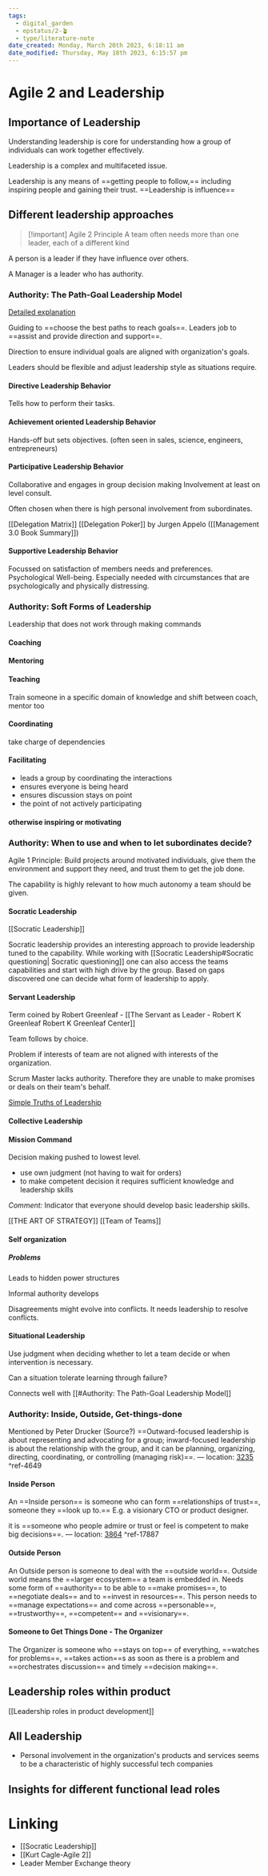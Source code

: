```yaml
---
tags:
  - digital_garden
  - epstatus/2-🪴
  - type/literature-note
date_created: Monday, March 20th 2023, 6:18:11 am
date_modified: Thursday, May 18th 2023, 6:15:57 pm
---
```

# Agile 2 and Leadership
## Importance of Leadership
Understanding leadership is core for understanding how a group of individuals can work together effectively.

Leadership is a complex and multifaceted issue. 

Leadership is any means of ==getting people to follow,== including inspiring people and gaining their trust. ==Leadership is influence==


## Different leadership approaches
> [!important] Agile 2 Principle
> A team often needs more than one leader, each of a different kind
> 

A person is a leader if they have influence over others.

A Manager is a leader who has authority.

### Authority: The Path-Goal Leadership Model
[Detailed explanation](https://en.wikipedia.org/wiki/Path%E2%80%93goal_theory)

Guiding to ==choose the best paths to reach goals==. Leaders job to ==assist and provide direction and support==. 

Direction to ensure individual goals are aligned with organization's goals. 

Leaders should be flexible and adjust leadership style as situations require.

#### Directive Leadership Behavior
Tells how to perform their tasks.

#### Achievement oriented Leadership Behavior
Hands-off but sets objectives. (often seen in sales, science, engineers, entrepreneurs)

#### Participative Leadership Behavior
Collaborative and engages in group decision making
Involvement at least on level consult.

Often chosen when there is high personal involvement from subordinates.

[[Delegation Matrix]]
[[Delegation Poker]] by Jurgen Appelo ([[Management 3.0 Book Summary]])

#### Supportive Leadership Behavior
Focussed on satisfaction of members needs and preferences. Psychological Well-being. Especially needed with circumstances that are psychologically and physically distressing.


### Authority: Soft Forms of Leadership
Leadership that does not work through making commands

#### Coaching

#### Mentoring

#### Teaching
Train someone in a specific domain of knowledge and shift between coach, mentor too

#### Coordinating
take charge of dependencies

#### Facilitating
+ leads a group by coordinating the interactions 
+ ensures everyone is being heard 
+ ensures discussion stays on point
+ the point of not actively participating 

#### otherwise inspiring or motivating

### Authority: When to use and when to let subordinates decide?
Agile 1 Principle: Build projects around motivated individuals, give them the environment and support they need, and trust them to get the job done.

The capability is highly relevant to how much autonomy a team should be given.

#### Socratic Leadership
[[Socratic Leadership]]

Socratic leadership provides an interesting approach to provide leadership tuned to the capability. 
While working with [[Socratic Leadership#Socratic questioning| Socratic questioning]] one can also access the teams capabilities and start with high drive by the group. 
Based on gaps discovered one can decide what form of leadership to apply.

#### Servant Leadership
Term coined by Robert Greenleaf - [[The Servant as Leader - Robert K Greenleaf Robert K Greenleaf Center]]

Team follows by choice.

Problem if interests of team are not aligned with interests of the organization.

Scrum Master lacks authority. Therefore they are unable to make promises or deals on their team's behalf.

[Simple Truths of Leadership](https://www.blinkist.com/en/app/books/simple-truths-of-leadership-en)

#### Collective Leadership

#### Mission Command
Decision making pushed to lowest level. 
+ use own judgment (not having to wait for orders)
+ to make competent decision it requires sufficient knowledge and leadership skills

*Comment:* Indicator that everyone should develop basic leadership skills.

[[THE ART OF STRATEGY]]
[[Team of Teams]]

#### Self organization
##### Problems 
Leads to hidden power structures

Informal authority develops

Disagreements might evolve into conflicts. It needs leadership to resolve conflicts.

#### Situational Leadership
Use judgment when deciding whether to let a team decide or when intervention is necessary.

Can a situation tolerate learning through failure?

Connects well with [[#Authority: The Path-Goal Leadership Model]]

### Authority: Inside, Outside, Get-things-done
Mentioned  by Peter Drucker (Source?)
==Outward-focused leadership is about representing and advocating for a group; inward-focused leadership is about the relationship with the group, and it can be planning, organizing, directing, coordinating, or controlling (managing risk)==. — location: [3235](kindle://book?action=open&asin=B08TPJWLHC&location=3235) ^ref-4649

#### Inside Person
An ==Inside person== is someone who can form ==relationships of trust==, someone they ==look up to.== E.g. a visionary CTO or product designer.

it is ==someone who people admire or trust or feel is competent to make big decisions==. — location: [3864](kindle://book?action=open&asin=B08TPJWLHC&location=3864) ^ref-17887


#### Outside Person
An Outside person is someone to deal with the ==outside world==. Outside world means the ==larger ecosystem== a team is embedded in.
Needs some form of ==authority== to be able to ==make promises==, to ==negotiate deals== and to ==invest in resources==. 
This person needs to ==manage expectations== and come across ==personable==, ==trustworthy==, ==competent== and ==visionary==.

#### Someone to Get Things Done - The Organizer
The Organizer is someone who ==stays on top== of everything, ==watches for problems==, ==takes action==s as soon as there is a problem and ==orchestrates discussion== and timely ==decision making==.

## Leadership roles within product
[[Leadership roles in product development]]


## All Leadership
+ Personal involvement in the organization's products and services seems to be a characteristic of highly successful tech companies

## Insights for different functional lead roles


# Linking
+ [[Socratic Leadership]]
+ [[Kurt Cagle-Agile 2]]
+ Leader Member Exchange theory


